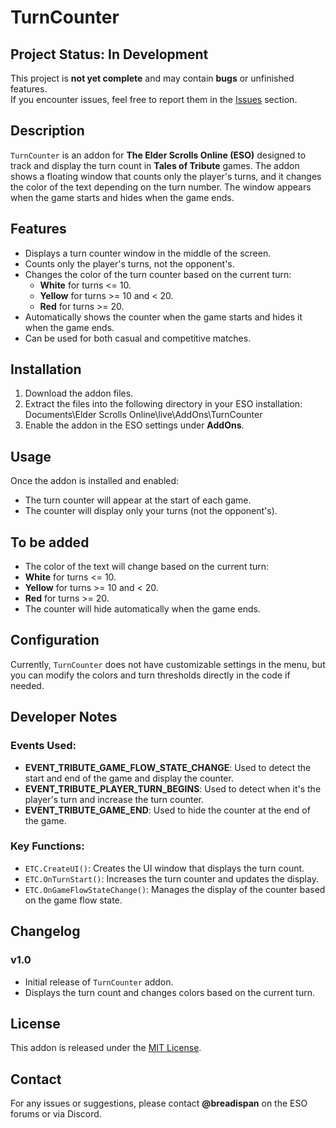 # TurnCounter

## Project Status: In Development 
This project is **not yet complete** and may contain **bugs** or unfinished features.  
If you encounter issues, feel free to report them in the [Issues](https://github.com/breadispan/TurnCounter/issues) section.  


## Description
`TurnCounter` is an addon for **The Elder Scrolls Online (ESO)** designed to track and display the turn count in **Tales of Tribute** games. The addon shows a floating window that counts only the player's turns, and it changes the color of the text depending on the turn number. The window appears when the game starts and hides when the game ends.

## Features
- Displays a turn counter window in the middle of the screen.
- Counts only the player's turns, not the opponent's.
- Changes the color of the turn counter based on the current turn:
  - **White** for turns <= 10.
  - **Yellow** for turns >= 10 and < 20.
  - **Red** for turns >= 20.
- Automatically shows the counter when the game starts and hides it when the game ends.
- Can be used for both casual and competitive matches.

## Installation

1. Download the addon files.
2. Extract the files into the following directory in your ESO installation:
Documents\Elder Scrolls Online\live\AddOns\TurnCounter
3. Enable the addon in the ESO settings under **AddOns**.

## Usage

Once the addon is installed and enabled:
- The turn counter will appear at the start of each game.
- The counter will display only your turns (not the opponent's).
## To be added
- The color of the text will change based on the current turn:
- **White** for turns <= 10.
- **Yellow** for turns >= 10 and < 20.
- **Red** for turns >= 20.
- The counter will hide automatically when the game ends.

## Configuration

Currently, `TurnCounter` does not have customizable settings in the menu, but you can modify the colors and turn thresholds directly in the code if needed.

## Developer Notes

### Events Used:
- **EVENT_TRIBUTE_GAME_FLOW_STATE_CHANGE**: Used to detect the start and end of the game and display the counter.
- **EVENT_TRIBUTE_PLAYER_TURN_BEGINS**: Used to detect when it's the player's turn and increase the turn counter.
- **EVENT_TRIBUTE_GAME_END**: Used to hide the counter at the end of the game.

### Key Functions:
- `ETC.CreateUI()`: Creates the UI window that displays the turn count.
- `ETC.OnTurnStart()`: Increases the turn counter and updates the display.
- `ETC.OnGameFlowStateChange()`: Manages the display of the counter based on the game flow state.

## Changelog

### v1.0
- Initial release of `TurnCounter` addon.
- Displays the turn count and changes colors based on the current turn.

## License
This addon is released under the [MIT License](https://opensource.org/licenses/MIT).

## Contact
For any issues or suggestions, please contact **@breadispan** on the ESO forums or via Discord.

